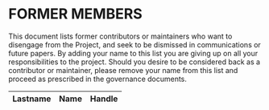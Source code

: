 # FORMER MEMBERS

This document lists former contributors or maintainers who want to disengage from the Project, and seek to be dismissed in communications or future papers.
By adding your name to this list you are giving up on all your responsibilities to the project.
Should you desire to be considered back as a contributor or maintainer, please remove your name from this list and proceed as prescribed in the governance documents.

| **Lastname** | **Name** | **Handle** |
| --- | --- | --- |